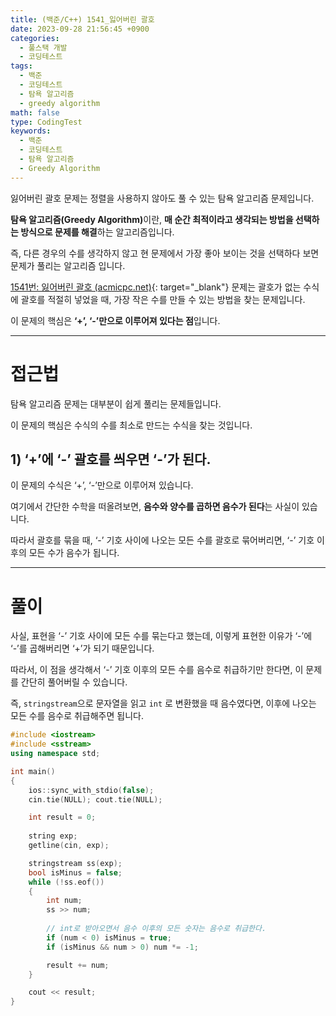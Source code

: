 ```yaml
---
title: (백준/C++) 1541_잃어버린 괄호
date: 2023-09-28 21:56:45 +0900
categories:
  - 풀스택 개발
  - 코딩테스트
tags:
  - 백준
  - 코딩테스트
  - 탐욕 알고리즘
  - greedy algorithm
math: false
type: CodingTest
keywords:
  - 백준
  - 코딩테스트
  - 탐욕 알고리즘
  - Greedy Algorithm
---
```


잃어버린 괄호 문제는 정렬을 사용하지 않아도 풀 수 있는 탐욕 알고리즘 문제입니다.

<span class="keyword">**탐욕 알고리즘(Greedy Algorithm)**</span>이란, **<span class="font_highlight">매 순간 최적이라고 생각되는 방법</span>을 선택하는 방식으로 문제를 해결**하는 알고리즘입니다.

즉, 다른 경우의 수를 생각하지 않고 현 문제에서 가장 좋아 보이는 것을 선택하다 보면 문제가 풀리는 알고리즘 입니다.

[1541번: 잃어버린 괄호 (acmicpc.net)](https://www.acmicpc.net/problem/1541){: target="_blank"} 문제는 괄호가 없는 수식에 괄호를 적절히 넣었을 때, 가장 작은 수를 만들 수 있는 방법을 찾는 문제입니다.

이 문제의 핵심은 **‘+’, ‘-’만으로 이루어져 있다는 점**입니다.

---

# 접근법

탐욕 알고리즘 문제는 대부분이 쉽게 풀리는 문제들입니다.

이 문제의 핵심은 수식의 수를 최소로 만드는 수식을 찾는 것입니다.

## 1) ‘+’에 ‘-’ 괄호를 씌우면 ‘-’가 된다.

이 문제의 수식은 ‘+’, ‘-’만으로 이루어져 있습니다.

여기에서 간단한 수학을 떠올려보면, <span class="font_highlight">**음수와 양수를 곱하면 음수가 된다**</span>는 사실이 있습니다.

따라서 괄호를 묶을 때, ‘-’ 기호 사이에 나오는 모든 수를 괄호로 묶어버리면, ‘-’ 기호 이후의 모든 수가 음수가 됩니다.

---

# 풀이

사실, 표현을 ‘-’ 기호 사이에 모든 수를 묶는다고 했는데, 이렇게 표현한 이유가 ‘-’에 ‘-’를 곱해버리면 ‘+’가 되기 때문입니다.

따라서, 이 점을 생각해서 ‘-’ 기호 이후의 모든 수를 음수로 취급하기만 한다면, 이 문제를 간단히 풀어버릴 수 있습니다.

즉, `stringstream`으로 문자열을 읽고 `int` 로 변환했을 때 음수였다면, 이후에 나오는 모든 수를 음수로 취급해주면 됩니다.

```cpp
#include <iostream>
#include <sstream>
using namespace std;

int main()
{
	ios::sync_with_stdio(false);
	cin.tie(NULL); cout.tie(NULL);

	int result = 0;
	
	string exp;
	getline(cin, exp);

	stringstream ss(exp);
	bool isMinus = false;
	while (!ss.eof())
	{
		int num;
		ss >> num;
		
		// int로 받아오면서 음수 이후의 모든 숫자는 음수로 취급한다.
		if (num < 0) isMinus = true;
		if (isMinus && num > 0) num *= -1;

		result += num;
	}

	cout << result;
}
```